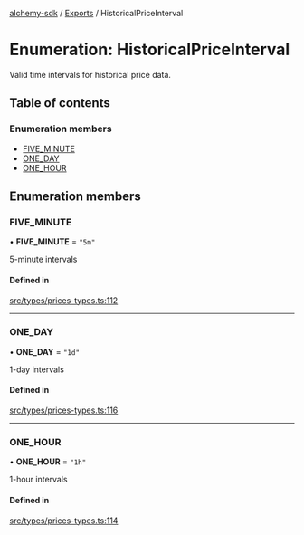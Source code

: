[alchemy-sdk](../README.md) / [Exports](../modules.md) / HistoricalPriceInterval

# Enumeration: HistoricalPriceInterval

Valid time intervals for historical price data.

## Table of contents

### Enumeration members

- [FIVE\_MINUTE](HistoricalPriceInterval.md#five_minute)
- [ONE\_DAY](HistoricalPriceInterval.md#one_day)
- [ONE\_HOUR](HistoricalPriceInterval.md#one_hour)

## Enumeration members

### FIVE\_MINUTE

• **FIVE\_MINUTE** = `"5m"`

5-minute intervals

#### Defined in

[src/types/prices-types.ts:112](https://github.com/alchemyplatform/alchemy-sdk-js/blob/8f119ad1/src/types/prices-types.ts#L112)

___

### ONE\_DAY

• **ONE\_DAY** = `"1d"`

1-day intervals

#### Defined in

[src/types/prices-types.ts:116](https://github.com/alchemyplatform/alchemy-sdk-js/blob/8f119ad1/src/types/prices-types.ts#L116)

___

### ONE\_HOUR

• **ONE\_HOUR** = `"1h"`

1-hour intervals

#### Defined in

[src/types/prices-types.ts:114](https://github.com/alchemyplatform/alchemy-sdk-js/blob/8f119ad1/src/types/prices-types.ts#L114)
